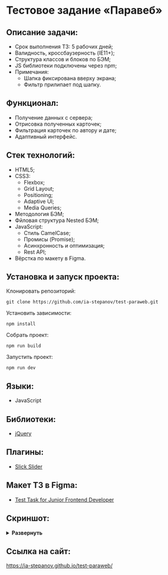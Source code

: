 # Тестовое задание «Паравеб»

## Описание задачи:
- Срок выполнения ТЗ: 5 рабочих дней;
- Валидность, кроссбаузерность (IE11+);
- Структура классов и блоков по БЭМ;
- JS библиотеки подключены через npm;
- Примечания:
  - Шапка фиксирована вверху экрана;
  - Фильтр прилипает под шапку.

## Функционал:
- Получение данных с сервера;
- Отрисовка полученных карточек;
- Фильтрация карточек по автору и дате;
- Адаптивный интерфейс.

## Стек технологий:
- HTML5;
- CSS3:
  - Flexbox;
  - Grid Layout;
  - Positioning;
  - Adaptive UI;
  - Media Queries;
- Методология БЭМ;
- Фйловая структура Nested БЭМ;
- JavaScript:
  - Стиль CamelCase;
  - Промисы (Promise);
  - Асинхронность и оптимизация;
  - Rest API;
- Вёрстка по макету в Figma.

## Установка и запуск проекта:
Клонировать репозиторий:

    git clone https://github.com/ia-stepanov/test-paraweb.git

Установить зависимости:

    npm install

Собрать проект:

    npm run build

Запустить проект:

    npm run dev

## Языки:
- JavaScript

## Библиотеки:
- [jQuery](https://www.npmjs.com/package/jquery)

## Плагины:
- [Slick Slider](https://www.npmjs.com/package/slick-slider)

## Макет ТЗ в Figma:
- [Test Task for Junior Frontend Developer](https://www.figma.com/file/KXAgH6edWF0FsbcZMtpcUR/Test-Task-for-Junior-Frontend-Developer)

## Скриншот:
<details><summary><b>Развернуть</b></summary>

[![test-paraweb](https://user-images.githubusercontent.com/86494748/174473648-27ccccc2-2ba8-47ab-a595-e319148f485c.jpg)](https://ia-stepanov.github.io/mesto/)

</details>

## Ссылка на сайт:
https://ia-stepanov.github.io/test-paraweb/
